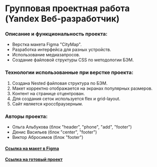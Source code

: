 # Групповая проектная работа (Yandex Beб-разработчик)

### Описание и функциональность проекта:

- Верстка макета Figma "CityMap".
- Разработка интерфейса для разных устройств.
- Использование медиазапросов.
- Создание файловой структуры CSS по методологии БЭМ.

### Технологии использованные при верстке проекта:

1. Создана Nested файловая структура по БЭМ.
2. Макет корректно отображается на экранах популярных размеров.
3. Контент на странице отцентрован.
4. Для создания сеток используется flex и grid-layout.
5. Сайт является кроссбраузерным.

### Авторы проекта:

- Ольга Альбукова (блок "header", "phone", "add", "footer")
- Денис Васильев (блок "center", "footer")
- Виктор Абросимов (блок "footer")

#### [Ссылка на макет в Figma](https://oalbukova.github.io/CityMap/)

#### [Ссылка на готовый проект](#)
